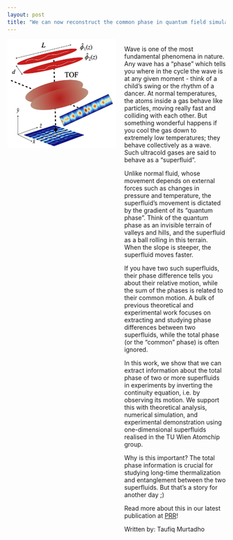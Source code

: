 ```yaml
---
layout: post
title: "We can now reconstruct the common phase in quantum field simulators!"
---
```


<div style="display: flex; align-items: flex-start; gap: 20px;">
  <img src="/assets/img/cp.jpg" alt="desc" style="width: 250px; height: auto; flex-shrink: 0;">
  <div>
    <p>
Wave is one of the most fundamental phenomena in nature. Any wave has a “phase” which tells you where in the cycle the wave is at any given moment - think of a child’s swing or the rhythm of a dancer. At normal temperatures, the atoms inside a gas behave like particles, moving really fast and colliding with each other. But something wonderful happens if you cool the gas down to extremely low temperatures; they behave collectively as a wave. Such ultracold gases are said to behave as a “superfluid”. 

Unlike normal fluid, whose movement depends on external forces such as changes in pressure and temperature, the superfluid’s movement is dictated by the gradient of its “quantum phase”. Think of the quantum phase as an invisible terrain of valleys and hills, and the superfluid as a ball rolling in this terrain. When the slope is steeper, the superfluid moves faster. 

If you have two such superfluids, their phase difference tells you about their relative motion, while the sum of the phases is related to their common motion. A bulk of previous theoretical and experimental work focuses on extracting and studying phase differences between two superfluids, while the total phase (or the “common” phase) is often ignored. 
    </p>
    <p>
In this work, we show that we can extract information about the total phase of two or more superfluids in experiments by inverting the continuity equation, i.e. by observing its motion. We support this with theoretical analysis, numerical simulation, and experimental demonstration using one-dimensional superfluids realised in the TU Wien Atomchip group. 

Why is this important? The total phase information is crucial for studying long-time thermalization and entanglement between the two superfluids. But that’s a story for another day ;) 

Read more about this in our latest publication at <a href="https://journals.aps.org/prresearch/abstract/10.1103/PhysRevResearch.7.L022031">PRR</a>! 
    </p>
     <p>
Written by: Taufiq Murtadho
    </p>
  </div>
</div>



